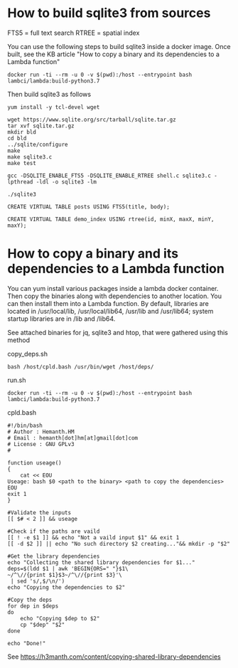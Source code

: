 # How to build sqlite3 from sources

FTS5 = full text search
RTREE = spatial index

You can use the following steps to build sqlite3 inside a docker image. Once built, see the KB article "How to copy a binary and its dependencies to a Lambda function"

```docker run -ti --rm -u 0 -v $(pwd):/host --entrypoint bash lambci/lambda:build-python3.7```


Then build sqlite3 as follows

```
yum install -y tcl-devel wget

wget https://www.sqlite.org/src/tarball/sqlite.tar.gz
tar xvf sqlite.tar.gz
mkdir bld
cd bld
../sqlite/configure
make
make sqlite3.c
make test

gcc -DSQLITE_ENABLE_FTS5 -DSQLITE_ENABLE_RTREE shell.c sqlite3.c -lpthread -ldl -o sqlite3 -lm
```

```
./sqlite3

CREATE VIRTUAL TABLE posts USING FTS5(title, body);

CREATE VIRTUAL TABLE demo_index USING rtree(id, minX, maxX, minY, maxY);
```



# How to copy a binary and its dependencies to a Lambda function

You can yum install various packages inside a lambda docker container. Then copy the binaries along with dependencies to another location. You can then install them into a Lambda function. By default, libraries are located in /usr/local/lib, /usr/local/lib64, /usr/lib and /usr/lib64; system startup libraries are in /lib and /lib64.

See attached binaries for jq, sqlite3 and htop, that were gathered using this method


copy_deps.sh
```
bash /host/cpld.bash /usr/bin/wget /host/deps/
```


run.sh
```
docker run -ti --rm -u 0 -v $(pwd):/host --entrypoint bash lambci/lambda:build-python3.7
```

cpld.bash
```
#!/bin/bash
# Author : Hemanth.HM
# Email : hemanth[dot]hm[at]gmail[dot]com
# License : GNU GPLv3
#

function useage()
{
    cat << EOU
Useage: bash $0 <path to the binary> <path to copy the dependencies>
EOU
exit 1
}

#Validate the inputs
[[ $# < 2 ]] && useage

#Check if the paths are vaild
[[ ! -e $1 ]] && echo "Not a vaild input $1" && exit 1
[[ -d $2 ]] || echo "No such directory $2 creating..."&& mkdir -p "$2"

#Get the library dependencies
echo "Collecting the shared library dependencies for $1..."
deps=$(ldd $1 | awk 'BEGIN{ORS=" "}$1\
~/^\//{print $1}$3~/^\//{print $3}'\
 | sed 's/,$/\n/')
echo "Copying the dependencies to $2"

#Copy the deps
for dep in $deps
do
    echo "Copying $dep to $2"
    cp "$dep" "$2"
done

echo "Done!"
```

See https://h3manth.com/content/copying-shared-library-dependencies
